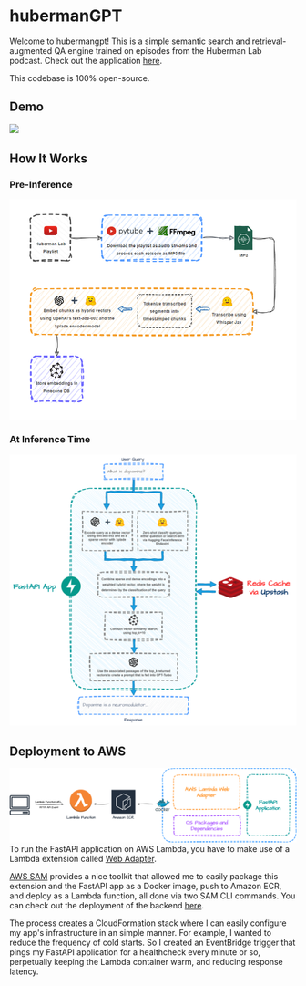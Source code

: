 # hubermanGPT

Welcome to hubermangpt! This is a simple semantic search and retrieval-augmented QA engine trained on episodes from the Huberman Lab podcast. Check out the application [here](https://hubermanlab-gpt-vue.vercel.app/).

This codebase is 100% open-source.

## Demo

![](./public/hubermangpt-demo.gif)

## How It Works

### Pre-Inference
![](./public/pre-inference-arch.png)
### At Inference Time
![](./public/inference-time.png)

## Deployment to AWS
![](./public/deployment.png)
To run the FastAPI application on AWS Lambda, you have to make use of a Lambda extension called [Web Adapter](https://github.com/awslabs/aws-lambda-web-adapter/tree/main). 

[AWS SAM](https://docs.aws.amazon.com/serverless-application-model/latest/developerguide/what-is-sam.html) provides a nice toolkit that allowed me to easily package this extension and the FastAPI app as a Docker image, push to Amazon ECR, and deploy as a Lambda function, all done via two SAM CLI commands. You can check out the deployment of the backend [here](https://github.com/hbattu73/hubermanlab-gpt/tree/main).

The process creates a CloudFormation stack where I can easily configure my app's infrastructure in an simple manner. For example, I wanted to reduce the frequency of cold starts. So I created an EventBridge trigger that pings my FastAPI application for a healthcheck every minute or so, perpetually keeping the Lambda container warm, and reducing response latency.
